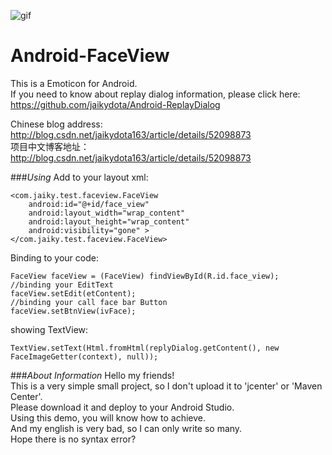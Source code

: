 ![gif](https://github.com/jaikydota/Android-FaceView/blob/master/Demo/GIF.gif)  


# Android-FaceView
This is a Emoticon for Android.<br>
If you need to know about replay dialog information, please click here: https://github.com/jaikydota/Android-ReplayDialog<br>

Chinese blog address: http://blog.csdn.net/jaikydota163/article/details/52098873<br>
项目中文博客地址：http://blog.csdn.net/jaikydota163/article/details/52098873<br>

###*Using*
Add to your layout xml:
```
<com.jaiky.test.faceview.FaceView
    android:id="@+id/face_view"
    android:layout_width="wrap_content"
    android:layout_height="wrap_content"
    android:visibility="gone" >
</com.jaiky.test.faceview.FaceView>
```

Binding to your code:
```
FaceView faceView = (FaceView) findViewById(R.id.face_view);
//binding your EditText
faceView.setEdit(etContent);
//binding your call face bar Button
faceView.setBtnView(ivFace);
```

showing TextView:
```
TextView.setText(Html.fromHtml(replyDialog.getContent(), new FaceImageGetter(context), null));
```

###*About Information*
Hello my friends!<br>
This is a very simple small project, so I don't upload it to 'jcenter' or 'Maven Center'.<br>
Please download it and deploy to your Android Studio.<br>
Using this demo, you will know how to achieve.<br>
And my english is very bad, so I can only write so many.<br>
Hope there is no syntax error?<br>
